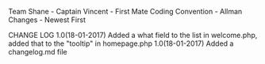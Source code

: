 Team
Shane - Captain
Vincent - First Mate
Coding Convention - Allman
Changes - Newest First




CHANGE LOG
1.0(18-01-2017)
Added a what field to the list in welcome.php, 
added that to the "tooltip" in homepage.php
1.0(18-01-2017)
Added a changelog.md file

